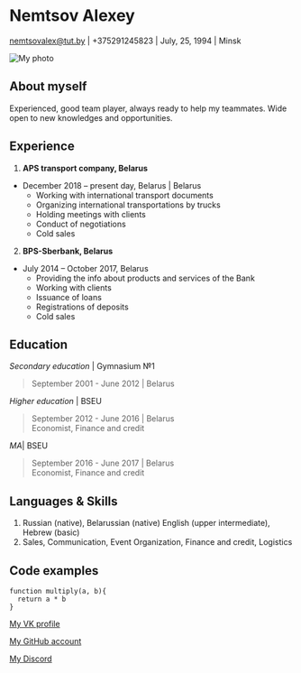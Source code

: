 # Nemtsov Alexey
nemtsovalex@tut.by | +375291245823 | July, 25, 1994 | Minsk

![My photo](https://vk.com/nemtsov94?z=photo71746927_457239505%2Falbum71746927_0%2Frev)

## About myself

Experienced, good team player, always ready to help my teammates. Wide open to new knowledges and opportunities.

## Experience

1. **APS transport company, Belarus**

* December 2018 – present day, Belarus | Belarus
    * Working with international transport documents
    * Organizing international transportations by trucks
    * Holding meetings with clients
    * Conduct of negotiations
    * Cold sales
2. **BPS-Sberbank, Belarus**
* July 2014 – October 2017, Belarus
    * Providing the info about products and services of the Bank
    * Working with clients 
    * Issuance of loans
    * Registrations of deposits
    * Cold sales

## Education

*Secondary education* | Gymnasium №1
>September 2001 - June 2012 | Belarus

*Higher education* | BSEU
>September 2012 - June 2016 | Belarus\
>Economist, Finance and credit

*MA*| BSEU
>September 2016 - June 2017 | Belarus\
>Economist, Finance and credit

## Languages & Skills
1. Russian (native), Belarussian (native) English (upper intermediate), Hebrew (basic)
1. Sales, Communication, Event Organization, Finance and credit, Logistics

## Code examples
```
function multiply(a, b){
  return a * b
}
```

[My VK profile](https://vk.com/nemtsov94 "My VK profile")

[My GitHub account](https://github.com/alexeynemtsov "My GitHub account")

[My Discord](https://discord.com/channels/%D0%9B%D0%B5%D1%88%D0%B0#9790 "My Discord")


